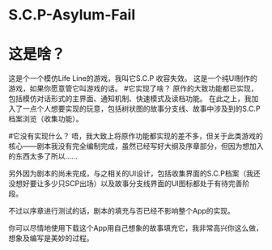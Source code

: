 # S.C.P-Asylum-Fail
# 这是啥？
这是个一个模仿Life Line的游戏，我叫它S.C.P 收容失效。
这是一个纯UI制作的游戏，如果你愿意管它叫游戏的话。
#它实现了啥？
原作的大致功能都已实现，包括模仿对话形式的主界面、通知机制、快速模式及读档功能。
在此之上，我加入了一点个人想要实现的玩意，包括树状图的故事分支线、故事中涉及到的S.C.P档案浏览（收集功能）。
  
#它没有实现什么？
唔，我大致上将原作功能都实现的差不多，但关于此类游戏的核心——剧本我没有完全编制完成，虽然已经写好大纲及序章部分，但因为想加入的东西太多了所以……

另外因为剧本的尚未完成，与之相关的UI设计，包括收集界面的S.C.P档案（我还没想好要让多少只SCP出场）以及故事分支线界面的UI图标都处于有待完善阶段。

不过以序章进行测试的话，剧本的填充与否已经不影响整个App的实现。

你可以尽情地使用下载这个App用自己想象的故事填充它，我非常高兴你这么做，想象及编写是美妙的过程。



